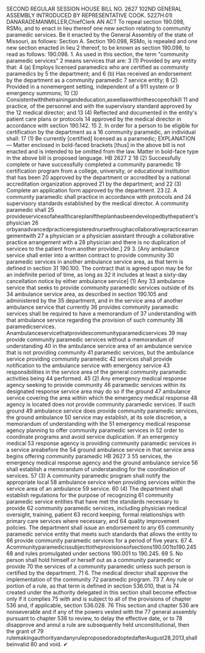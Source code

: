 SECOND REGULAR SESSION
HOUSE BILL NO. 2627
102ND GENERAL ASSEMBLY
INTRODUCED BY REPRESENTATIVE COOK.
5227H.01I DANARADEMANMILLER,ChiefClerk
AN ACT
To repeal section 190.098, RSMo, and to enact in lieu thereof one new section relating to
community paramedic services.
Be it enacted by the General Assembly of the state of Missouri, as follows:
Section A. Section 190.098, RSMo, is repealed and one new section enacted in lieu
2 thereof, to be known as section 190.098, to read as follows:
190.098. 1. As used in this section, the term "community paramedic services"
2 means services that are:
3 (1) Provided by any entity that:
4 (a) Employs licensed paramedics who are certified as community paramedics by
5 the department; and
6 (b) Has received an endorsement by the department as a community paramedic
7 service entity;
8 (2) Provided in a nonemergent setting, independent of a 911 system or
9 emergency summons;
10 (3) Consistentwiththetrainingandeducation,aswellaswithinthescopeofskill
11 and practice, of the personnel and with the supervisory standard approved by the
12 medical director; and
13 (4) Reflected and documented in the entity's patient care plans or protocols
14 approved by the medical director in accordance with section 190.142.
15 2. In order for a person to be eligible for certification by the department as a
16 community paramedic, an individual shall:
17 (1) Be currently [certified] licensed as a paramedic;
EXPLANATION — Matter enclosed in bold-faced brackets [thus] in the above bill is not enacted and is
intended to be omitted from the law. Matter in bold-face type in the above bill is proposed language.
HB 2627 2
18 (2) Successfully complete or have successfully completed a community paramedic
19 certification program from a college, university, or educational institution that has been
20 approved by the department or accredited by a national accreditation organization approved
21 by the department; and
22 (3) Complete an application form approved by the department.
23 [2. A community paramedic shall practice in accordance with protocols and
24 supervisory standards established by the medical director. A community paramedic shall
25 provideservicesofahealthcareplaniftheplanhasbeendevelopedbythepatient'sphysician
26 orbyanadvancedpracticeregisterednursethroughacollaborativepracticearrangementwith
27 a physician or a physician assistant through a collaborative practice arrangement with a
28 physician and there is no duplication of services to the patient from another provider.]
29 3. [Any ambulance service shall enter into a written contract to provide community
30 paramedic services in another ambulance service area, as that term is defined in section
31 190.100. The contract that is agreed upon may be for an indefinite period of time, as long as
32 it includes at least a sixty-day cancellation notice by either ambulance service] (1) Any
33 ambulance service that seeks to provide community paramedic services outside of its
34 ambulance service area, as described in section 190.105 and administered by the
35 department, and in the service area of another ambulance service that currently
36 provides community paramedic services shall be required to have a memorandum of
37 understanding with that ambulance service regarding the provision of such community
38 paramedicservices. Anambulanceservicethatprovidescommunityparamedicservices
39 may provide community paramedic services without a memorandum of understanding
40 in the ambulance service area of an ambulance service that is not providing community
41 paramedic services, but the ambulance service providing community paramedic
42 services shall provide notification to the ambulance service with emergency service
43 responsibilities in the service area of the general community paramedic activities being
44 performed.
45 (2) Any emergency medical response agency seeking to provide community
46 paramedic services within its designated response service area may do so if the ground
47 ambulance service covering the area within which the emergency medical response
48 agency is located does not provide community paramedic services. If such ground
49 ambulance service does provide community paramedic services, the ground ambulance
50 service may establish, at its sole discretion, a memorandum of understanding with the
51 emergency medical response agency planning to offer community paramedic services in
52 order to coordinate programs and avoid service duplication. If an emergency medical
53 response agency is providing community paramedic services in a service areabefore the
54 ground ambulance service in that service area begins offering community paramedic
HB 2627 3
55 services, the emergency medical response agency and the ground ambulance service
56 shall establish a memorandum of understanding for the coordination of services.
57 (3) A community paramedic program shall notify the appropriate local
58 ambulance service when providing services within the service area of an ambulance
59 service.
60 (4) The department shall establish regulations for the purpose of recognizing
61 community paramedic service entities that have met the standards necessary to provide
62 community paramedic services, including physician medical oversight, training, patient
63 record keeping, formal relationships with primary care services where necessary, and
64 quality improvement policies. The department shall issue an endorsement to any
65 community paramedic service entity that meets such standards that allows the entity to
66 provide community paramedic services for a period of five years.
67 4. Acommunityparamedicissubjecttotheprovisionsofsections190.001to190.245
68 and rules promulgated under sections 190.001 to 190.245.
69 5. No person shall hold himself or herself out as a community paramedic or provide
70 the services of a community paramedic unless such person is certified by the department.
71 6. The medical director shall approve the implementation of the community
72 paramedic program.
73 7. Any rule or portion of a rule, as that term is defined in section 536.010, that is
74 created under the authority delegated in this section shall become effective only if it complies
75 with and is subject to all of the provisions of chapter 536 and, if applicable, section 536.028.
76 This section and chapter 536 are nonseverable and if any of the powers vested with the
77 general assembly pursuant to chapter 536 to review, to delay the effective date, or to
78 disapprove and annul a rule are subsequently held unconstitutional, then the grant of
79 rulemakingauthorityandanyruleproposedoradoptedafterAugust28,2013,shallbeinvalid
80 and void.
✔